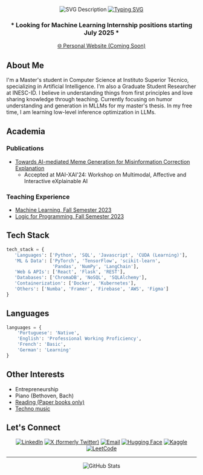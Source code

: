 <div align="center">
  
![SVG Description](https://gist.githubusercontent.com/sergiomgpinto/f8faee0a161a9f5019899768ff0063be/raw/243b058b3035ba997407e45047747a403e310b34/nn4.svg)
[![Typing SVG](https://readme-typing-svg.herokuapp.com?font=Fira+Code&pause=1000&random=false&width=435&lines=MSc+Student+in+Computer+Science;Artificial+Intelligence;Based+In+Lisbon;24&color=FF00FF&center=true)](https://git.io/typing-svg)

### * **Looking for Machine Learning Internship positions starting July 2025** *

[🌐 Personal Website (Coming Soon)](https://sergiomgpinto.github.io)
</div>


## About Me

I'm a Master's student in Computer Science at Instituto Superior Técnico, specializing in Artificial Intelligence. I'm also a Graduate Student Researcher at INESC-ID. I believe in understanding things from first principles and love sharing knowledge through teaching. Currently focusing on humor understanding and generation in MLLMs for my master's thesis. In my free time, I am learning low-level inference optimization in LLMs.

## Academia 

### Publications
- [Towards AI-mediated Meme Generation for Misinformation Correction Explanation](https://ceur-ws.org/Vol-3803/paper5.pdf)
  - Accepted at MAI-XAI'24: Workshop on Multimodal, Affective and Interactive eXplainable AI

### Teaching Experience
  - [Machine Learning, Fall Semester 2023](https://fenix.tecnico.ulisboa.pt/disciplinas/Apre2/2023-2024/1-semestre)
  - [Logic for Programming, Fall Semester 2023](https://fenix.tecnico.ulisboa.pt/disciplinas/LP2/2023-2024/1-semestre)


## Tech Stack 

```python
tech_stack = {
   'Languages': ['Python', 'SQL', 'Javascript', 'CUDA (Learning)'],
   'ML & Data': ['PyTorch', 'TensorFlow', 'scikit-learn', 
                 'Pandas', 'NumPy', 'LangChain'],
   'Web & APIs': ['React', 'Flask', 'REST'],
   'Databases': ['ChromaDB', 'NoSQL', 'SQLAlchemy'],
   'Containerization': ['Docker', 'Kubernetes'],
   'Others': ['Numba', 'Framer', 'Firebase', 'AWS', 'Figma']
}
```
## Languages

```python
languages = {
    'Portuguese': 'Native',
    'English': 'Professional Working Proficiency',
    'French': 'Basic',
    'German': 'Learning'
}
```

## Other Interests 
- Entrepreneurship
- Piano (Bethoven, Bach)
- [Reading (Paper books only)](https://www.goodreads.com/user/show/160986189-s-rgio-pinto)
- [Techno music](https://soundcloud.com/miguel-pinto-623090307)


## Let's Connect 
<div align="center">
  
[![LinkedIn](https://img.shields.io/badge/LinkedIn-0077B5?style=for-the-badge&logo=linkedin&logoColor=white)](https://www.linkedin.com/in/s%C3%A9rgio-pinto-5696a11a3/)
[![X (formerly Twitter)](https://img.shields.io/badge/X-000000?style=for-the-badge&logo=x&logoColor=white)](https://x.com/sergiomgpintoo)
[![Email](https://img.shields.io/badge/Email-D14836?style=for-the-badge&logo=gmail&logoColor=white)](mailto:sergiomgpintoo@gmail.com)
[![Hugging Face](https://img.shields.io/badge/Hugging%20Face-FF9B00?style=for-the-badge&logo=huggingface&logoColor=white)](https://huggingface.co/sergiogpinto)
[![Kaggle](https://img.shields.io/badge/Kaggle-20BEFF?style=for-the-badge&logo=kaggle&logoColor=white)](https://www.kaggle.com/sergiomgpinto)
[![LeetCode](https://img.shields.io/badge/LeetCode-FFA116?style=for-the-badge&logo=leetcode&logoColor=black)](https://leetcode.com/u/sergiomgpinto/)
</div>

---
<div align="center">
  <img src="https://github-readme-stats.vercel.app/api?username=sergiomgpinto&show_icons=true&theme=radical" alt="GitHub Stats">
</div>
